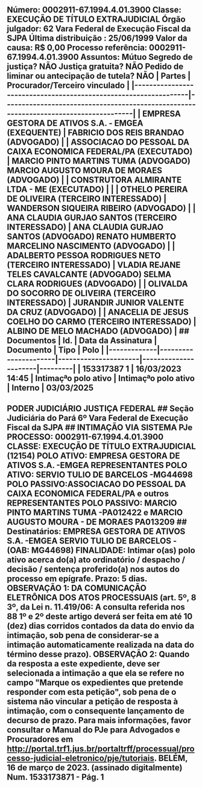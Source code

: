 ## Número: 0002911-67.1994.4.01.3900 Classe: EXECUÇÃO DE TÍTULO EXTRAJUDICIAL Órgão julgador: 62 Vara Federal de Execução Fiscal da SJPA Última distribuição : 25/06/1999 Valor da causa: R$ 0,00 Processo referência: 0002911-67.1994.4.01.3900 Assuntos: Mútuo Segredo de justiça? NÃO Justiça gratuita? NÃO Pedido de liminar ou antecipação de tutela? NÃO | Partes | Procurador/Terceiro vinculado | |-----------------------------------------------------------------|--------------------------------------------------------------------------------------| | EMPRESA GESTORA DE ATIVOS S.A. - EMGEA (EXEQUENTE) | FABRICIO DOS REIS BRANDAO (ADVOGADO) | | ASSOCIACAO DO PESSOAL DA CAIXA ECONOMICA FEDERAL/PA (EXECUTADO) | MARCIO PINTO MARTINS TUMA (ADVOGADO) MARCIO AUGUSTO MOURA DE MORAES (ADVOGADO) | | CONSTRUTORA ALMIRANTE LTDA - ME (EXECUTADO) | | | OTHELO PEREIRA DE OLIVEIRA (TERCEIRO INTERESSADO) | WANDERSON SIQUEIRA RIBEIRO (ADVOGADO) | | ANA CLAUDIA GURJAO SANTOS (TERCEIRO INTERESSADO) | ANA CLAUDIA GURJAO SANTOS (ADVOGADO) RENATO HUMBERTO MARCELINO NASCIMENTO (ADVOGADO) | | ADALBERTO PESSOA RODRIGUES NETO (TERCEIRO INTERESSADO) | VLADIA REJANE TELES CAVALCANTE (ADVOGADO) SELMA CLARA RODRIGUES (ADVOGADO) | | OLIVALDA DO SOCORRO DE OLIVEIRA (TERCEIRO INTERESSADO) | JURANDIR JUNIOR VALENTE DA CRUZ (ADVOGADO) | | ANACELIA DE JESUS COELHO DO CARMO (TERCEIRO INTERESSADO) | ALBINO DE MELO MACHADO (ADVOGADO) | ## Documentos | Id. | Data da Assinatura | Documento | Tipo | Polo | |-------------|----------------------|----------------------|----------------------|---------| | 153317387 1 | 16/03/2023 14:45 | Intimaçªo polo ativo | Intimaçªo polo ativo | Interno | 03/03/2025

## PODER JUDICIÁRIO JUSTIÇA FEDERAL ## Seção Judiciária do Pará 6º Vara Federal de Execução Fiscal da SJPA ## INTIMAÇÃO VIA SISTEMA PJe PROCESSO: 0002911-67.1994.4.01.3900 CLASSE: EXECUÇÃO DE TÍTULO EXTRAJUDICIAL (12154) POLO ATIVO: EMPRESA GESTORA DE ATIVOS S.A. -EMGEA REPRESENTANTES POLO ATIVO: SERVIO TULIO DE BARCELOS -MG44698 POLO PASSIVO:ASSOCIACAO DO PESSOAL DA CAIXA ECONOMICA FEDERAL/PA e outros REPRESENTANTES POLO PASSIVO: MARCIO PINTO MARTINS TUMA -PA012422 e MARCIO AUGUSTO MOURA - DE MORAES PA013209 ## Destinatários: EMPRESA GESTORA DE ATIVOS S.A. -EMGEA SERVIO TULIO DE BARCELOS -(OAB: MG44698) FINALIDADE: Intimar o(as) polo ativo acerca do(a) ato ordinatório / despacho / decisão / sentença proferido(a) nos autos do processo em epígrafe. Prazo: 5 dias. OBSERVAÇÃO 1: DA COMUNICAÇÃO ELETRÔNICA DOS ATOS PROCESSUAIS (art. 5º, 8 3º, da Lei n. 11.419/06: A consulta referida nos 88 1º e 2º deste artigo deverá ser feita em até 10 (dez) dias corridos contados da data do envio da intimação, sob pena de considerar-se a intimação automaticamente realizada na data do término desse prazo). OBSERVAÇÃO 2: Quando da resposta a este expediente, deve ser selecionada a intimação a que ela se refere no campo "Marque os expedientes que pretende responder com esta petição", sob pena de o sistema não vincular a petição de resposta à intimação, com o consequente lançamento de decurso de prazo. Para mais informações, favor consultar o Manual do PJe para Advogados e Procuradores em http://portal.trf1.jus.br/portaltrff/processual/processo-judicial-eletronico/pje/tutoriais. BELÉM, 16 de março de 2023. (assinado digitalmente) Num. 1533173871 - Pág. 1

